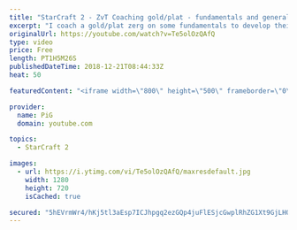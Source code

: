```yaml
---
title: "StarCraft 2 - ZvT Coaching gold/plat - fundamentals and general tips"
excerpt: "I coach a gold/plat zerg on some fundamentals to develop their zvt play  -- Watch live at https://www.twitch.tv/x5_pig"
originalUrl: https://youtube.com/watch?v=Te5olOzQAfQ
type: video
price: Free
length: PT1H5M26S
publishedDateTime: 2018-12-21T08:44:33Z
heat: 50

featuredContent: "<iframe width=\"800\" height=\"500\" frameborder=\"0\" src=\"https://www.youtube.com/embed/Te5olOzQAfQ\" allow=\"accelerometer; autoplay; encrypted-media; gyroscope; picture-in-picture\" allowfullscreen></iframe>"

provider:
  name: PiG
  domain: youtube.com

topics:
  - StarCraft 2

images:
  - url: https://i.ytimg.com/vi/Te5olOzQAfQ/maxresdefault.jpg
    width: 1280
    height: 720
    isCached: true

secured: "5hEVrmWr4/hKj5tl3aEsp7ICJhpgq2ezGQp4juFlESjcGwplRhZG1Xt9GjLHO6jv1S5NVkhVOpZH4B5qf4FquDuY64I3k+NcMf44iwolrh4qaOO6V9DiQ3Jf7zrK5GwGdaAG4rQ9DHrK51btPwVj/gicTbuEj1f143FLEO0/GnlF3na0K58V1fPVSRiYyjin4xpbYYG8CnX1pn/J96yspOsnJoFr2QwABQKNCO023ZLECHery0gEzuP28OQJBF0aKKpQ1vuHLZXipXp2G/WmkqqfSkAM7M7/fepAnXkqhslvBzxJ5Nbzid0gQ1fRR2qs8D6xv1bmIaZdRkas0gfjsqL80gjdIsq0MAd5jFA0YrwK4ybGSFQ1GULvOMEdQr9WtyRaE1/BdzO4mFLa65H0xcC/srYzrg11E5OOPZ0p46Q=;gOcgtJQbIPPPgSHmyNzrtg=="
---
```


